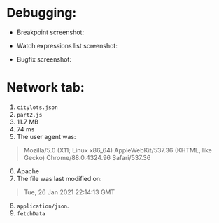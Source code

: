 # Debugging:

- Breakpoint screenshot:

- Watch expressions list screenshot:

- Bugfix screenshot:

# Network tab:

1. `citylots.json`
2. `part2.js`
3. 11.7 MB
4. 74 ms
5. The user agent was:
> Mozilla/5.0 (X11; Linux x86_64) AppleWebKit/537.36 (KHTML, like Gecko) Chrome/88.0.4324.96 Safari/537.36
6. Apache
7. The file was last modified on:
> Tue, 26 Jan 2021 22:14:13 GMT
8. `application/json`.
9. `fetchData`